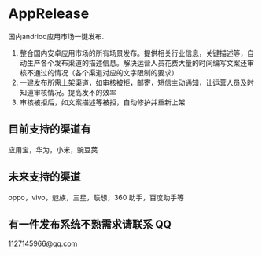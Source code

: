 # AppRelease
国内andriod应用市场一键发布.

1. 整合国内安卓应用市场的所有场景发布。提供相关行业信息，关键描述等，自动生产各个发布渠道的描述信息。解决运营人员花费大量的时间编写文案还审核不通过的情况（各个渠道对应的文字限制的要求）
2. 一建发布所需上架渠道，如审核被拒，邮寄，短信主动通知，让运营人员及时知道审核情况。提高发不的效率
3. 审核被拒后，如文案描述等被拒，自动修护并重新上架

## 目前支持的渠道有
应用宝，华为，小米，豌豆荚

## 未来支持的渠道
oppo，vivo，魅族，三星，联想，360 助手，百度助手等

## 有一件发布系统不熟需求请联系 QQ
1127145966@qq.com

